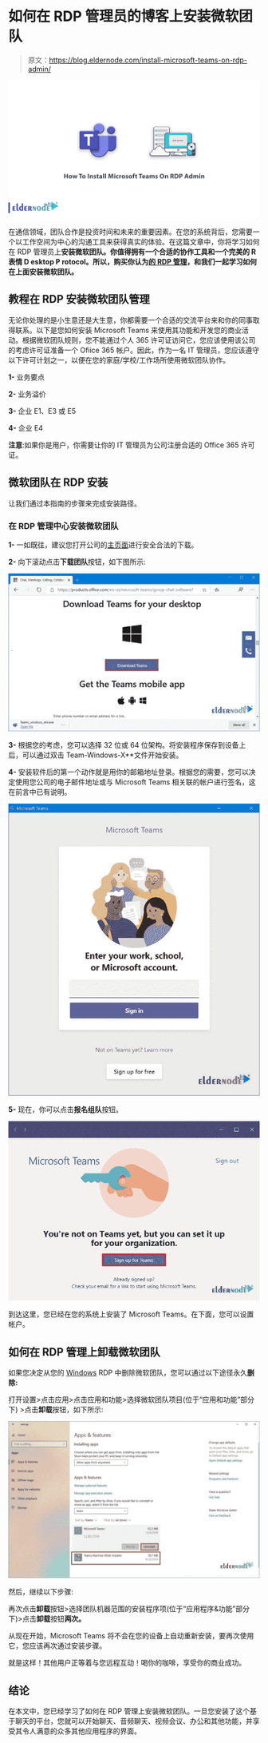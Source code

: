 # 如何在 RDP 管理员的博客上安装微软团队

> 原文：<https://blog.eldernode.com/install-microsoft-teams-on-rdp-admin/>

![How To Install Microsoft Teams On RDP Admin](img/d0225e04ad957d2bb7ee536a1549807b.png)

在通信领域，团队合作是投资时间和未来的重要因素。在您的系统背后，您需要一个以工作空间为中心的沟通工具来获得真实的体验。在这篇文章中，你将学习如何在 RDP 管理员上**安装微软团队。你值得拥有一个合适的协作工具和一个完美的 **R** 表情 **D** esktop **P** rotocol。所以，购买你认为[的 RDP 管理](https://eldernode.com/buy-rdp/)，和我们一起学习如何在上面安装微软团队。**

## **教程在 RDP 安装微软团队管理**

无论你处理的是小生意还是大生意，你都需要一个合适的交流平台来和你的同事取得联系。以下是您如何安装 Microsoft Teams 来使用其功能和开发您的商业活动。根据微软团队规则，您不能通过个人 365 许可证访问它，您应该使用该公司的考虑许可证准备一个 Ofiice 365 帐户。因此，作为一名 IT 管理员，您应该遵守以下许可计划之一，以便在您的家庭/学校/工作场所使用微软团队协作。

**1-** 业务要点

**2-** 业务溢价

**3-** 企业 E1、E3 或 E5

**4-** 企业 E4

**注意**:如果你是用户，你需要让你的 IT 管理员为公司注册合适的 Office 365 许可证。

## 微软团队在 RDP 安装

让我们通过本指南的步骤来完成安装路径。

### 在 RDP 管理中心安装微软团队

**1-** 一如既往，建议您打开公司的[主页面](https://www.microsoft.com/en-us/microsoft-365/microsoft-teams/free?rtc=1)进行安全合法的下载。

**2-** 向下滚动点击**下载团队**按钮，如下图所示:

![Download Microsoft Teams](img/362f7807bbeb4eab0225c24ae3509a75.png)

**3-** 根据您的考虑，您可以选择 32 位或 64 位架构。将安装程序保存到设备上后，可以通过双击 Team-Windows-X**文件开始安装。

**4-** 安装软件后的第一个动作就是用你的邮箱地址登录。根据您的需要，您可以决定使用您公司的电子邮件地址或与 Microsoft Teams 相关联的帐户进行签名，这在前言中已有说明。

![Sign in to Microsoft Team ](img/256b645c774449d2c493cce7765698f2.png)

**5-** 现在，你可以点击**报名组队**按钮。

![Sign up Team](img/be1e7b15c77e984374d844eaed2fb6aa.png)

到达这里，您已经在您的系统上安装了 Microsoft Teams。在下面，您可以设置帐户。

## 如何在 RDP 管理上卸载微软团队

如果您决定从您的 [Windows](https://blog.eldernode.com/tag/windows/) RDP 中删除微软团队，您可以通过以下途径永久**删除:**

打开设置>点击应用>点击应用和功能>选择微软团队项目(位于“应用和功能”部分下) >点击**卸载**按钮，如下所示:

![ uninstall Microsoft Teams](img/80577646b9c53aa1a6f2a6985a4b7aa4.png)

然后，继续以下步骤:

再次点击**卸载**按钮>选择团队机器范围的安装程序项(位于“应用程序&功能”部分下)>点击**卸载**按钮**两次。**

从现在开始，Microsoft Teams 将不会在您的设备上自动重新安装，要再次使用它，您应该再次通过安装步骤。

就是这样！其他用户正等着与您远程互动！喝你的咖啡，享受你的商业成功。

## 结论

在本文中，您已经学习了如何在 RDP 管理上安装微软团队。一旦您安装了这个基于聊天的平台，您就可以开始聊天、音频聊天、视频会议、办公和其他功能，并享受其令人满意的众多其他应用程序的界面。